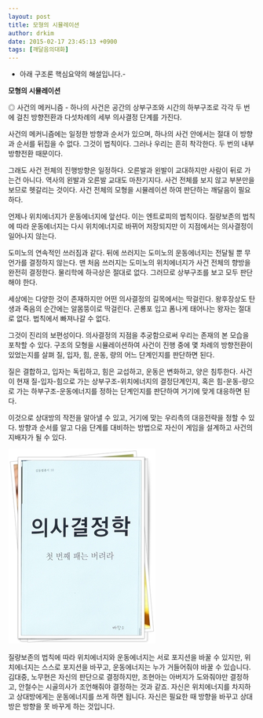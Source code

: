 ```yaml
---
layout: post
title: 모형의 시뮬레이션
author: drkim
date: 2015-02-17 23:45:13 +0900
tags: [깨달음의대화]
---
```

- 아래 구조론 핵심요약의 해설입니다.-

  


  
    
**모형의 시뮬레이션**

  


◎ 사건의 메커니즘 - 하나의 사건은 공간의 상부구조와 시간의 하부구조로 각각 두 번에 걸친 방향전환과 다섯차례의 세부 의사결정 단계를 가진다. 

  


사건의 메커니즘에는 일정한 방향과 순서가 있으며, 하나의 사건 안에서는 절대 이 방향과 순서를 뒤집을 수 없다. 그것이 법칙이다. 그러나 우리는 흔히 착각한다. 두 번의 내부 방향전환 때문이다. 

  


그래도 사건 전체의 진행방향은 일정하다. 오른발과 왼발이 교대하지만 사람이 뒤로 가는건 아니다. 역사의 왼발과 오른발 교대도 마찬기지다. 사건 전체를 보지 않고 부분만을 보므로 헷갈리는 것이다. 사건 전체의 모형을 시뮬레이션 하여 판단하는 깨달음이 필요하다. 

  


언제나 위치에너지가 운동에너지에 앞선다. 이는 엔트로피의 법칙이다. 질량보존의 법칙에 따라 운동에너지는 다시 위치에너지로 바뀌어 저장되지만 이 지점에서는 의사결정이 일어나지 않는다. 

  


도미노의 연속적인 쓰러짐과 같다. 뒤에 쓰러지는 도미노의 운동에너지는 전달될 뿐 무언가를 결정하지 않는다. 맨 처음 쓰러지는 도미노의 위치에너지가 사건 전체의 향방을 완전히 결정한다. 물리학에 하극상은 절대로 없다. 그러므로 상부구조를 보고 모두 판단해야 한다.

  


세상에는 다양한 것이 존재하지만 어떤 의사결정의 길목에서는 딱걸린다. 왕후장상도 탄생과 죽음의 순간에는 알몸뚱이로 딱걸린다. 곤룡포 입고 폼나게 태어나는 왕자는 절대로 없다. 법칙에서 빠져나갈 수 없다. 

  


그것이 진리의 보편성이다. 의사결정의 지점을 추궁함으로써 우리는 존재의 본 모습을 포착할 수 있다. 구조의 모형을 시뮬레이션하여 사건이 진행 중에 몇 차례의 방향전환이 있었는지를 살펴 질, 입자, 힘, 운동, 량의 어느 단계인지를 판단하면 된다.

  


질은 결합하고, 입자는 독립하고, 힘은 교섭하고, 운동은 변화하고, 양은 침투한다. 사건이 현재 질-입자-힘으로 가는 상부구조-위치에너지의 결정단계인지, 혹은 힘-운동-량으로 가는 하부구조-운동에너지를 정하는 단계인지를 판단하여 거기에 맞게 대응하면 된다. 

  


이것으로 상대방의 작전을 알아낼 수 있고, 거기에 맞는 우리측의 대응전략을 정할 수 있다. 방향과 순서를 알고 다음 단계를 대비하는 방법으로 자신이 게임을 설계하고 사건의 지배자가 될 수 있다. 

  


  



![](/files/attach/images/198/065/567/111.JPG)   


  


질량보존의 법칙에 따라 위치에너지와 운동에너지는 서로 포지션을 바꿀 수 있지만, 위치에너지는 스스로 포지션을 바꾸고, 운동에너지는 누가 거들어줘야 바꿀 수 있습니다. 김대중, 노무현은 자신의 판단으로 결정하지만, 조현아는 아버지가 도와줘야만 결정하고, 안철수는 시골의사가 조언해줘야 결정하는 것과 같죠. 자신은 위치에너지를 차지하고 상대방에게는 운동에너지를 쓰게 하면 됩니다. 자신은 필요한 때 방향을 바꾸고 상대방은 방향을 못 바꾸게 하는 것입니다.